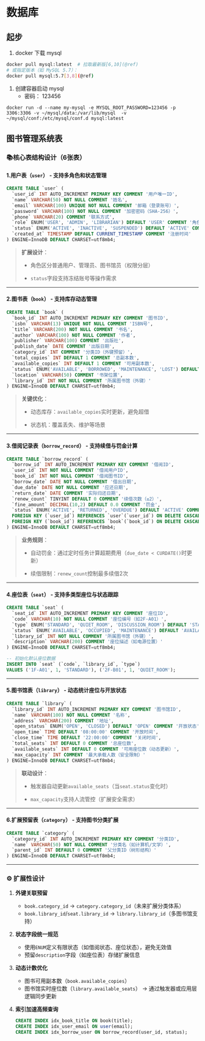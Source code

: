 # 数据库

## 起步

1. docker 下载 mysql

```bash
docker pull mysql:latest  # 拉取最新版[6,10](@ref)
# 或指定版本（如 MySQL 5.7）：
docker pull mysql:5.7[3,8](@ref)
```

1. 创建容器启动 mysql
	-  密码： 123456
```
docker run -d --name my-mysql -e MYSQL_ROOT_PASSWORD=123456 -p 3306:3306 -v ~/mysql/data:/var/lib/mysql  -v ~/mysql/conf:/etc/mysql/conf.d mysql:latest
```

## 图书管理系统表

### 📚 ​**核心表结构设计（6张表）​**​

#### 1. ​**用户表（`user`）​**​ - 支持多角色和状态管理

```sql
CREATE TABLE `user` (
  `user_id` INT AUTO_INCREMENT PRIMARY KEY COMMENT '用户唯一ID',
  `name` VARCHAR(50) NOT NULL COMMENT '姓名',
  `email` VARCHAR(100) UNIQUE NOT NULL COMMENT '邮箱（登录账号）',
  `password` VARCHAR(100) NOT NULL COMMENT '加密密码（SHA-256）',
  `phone` VARCHAR(20) COMMENT '联系方式',
  `role` ENUM('USER', 'ADMIN', 'LIBRARIAN') DEFAULT 'USER' COMMENT '角色',
  `status` ENUM('ACTIVE', 'INACTIVE', 'SUSPENDED') DEFAULT 'ACTIVE' COMMENT '账号状态',
  `created_at` TIMESTAMP DEFAULT CURRENT_TIMESTAMP COMMENT '注册时间'
) ENGINE=InnoDB DEFAULT CHARSET=utf8mb4;
```

> ​**扩展设计**​：
>
> - 角色区分普通用户、管理员、图书馆员（权限分层）
>
> - `status`字段支持冻结账号等操作需求

---

#### 2. ​**图书表（`book`）​**​ - 支持库存动态管理

```sql
CREATE TABLE `book` (
  `book_id` INT AUTO_INCREMENT PRIMARY KEY COMMENT '图书ID',
  `isbn` VARCHAR(13) UNIQUE NOT NULL COMMENT 'ISBN号',
  `title` VARCHAR(200) NOT NULL COMMENT '书名',
  `author` VARCHAR(100) NOT NULL COMMENT '作者',
  `publisher` VARCHAR(100) COMMENT '出版社',
  `publish_date` DATE COMMENT '出版日期',
  `category_id` INT COMMENT '分类ID（外键预留）',
  `total_copies` INT DEFAULT 1 COMMENT '总副本数',
  `available_copies` INT DEFAULT 1 COMMENT '可用副本数',
  `status` ENUM('AVAILABLE', 'BORROWED', 'MAINTENANCE', 'LOST') DEFAULT 'AVAILABLE' COMMENT '状态',
  `location` VARCHAR(50) COMMENT '书架位置',
  `library_id` INT NOT NULL COMMENT '所属图书馆（外键）'
) ENGINE=InnoDB DEFAULT CHARSET=utf8mb4;
```

> ​**关键优化**​：
>
> - 动态库存：`available_copies`实时更新，避免超借
>
> - 状态机：覆盖丢失、维护等场景

---

#### 3. ​**借阅记录表（`borrow_record`）​**​ - 支持续借与罚金计算

```sql
CREATE TABLE `borrow_record` (
  `borrow_id` INT AUTO_INCREMENT PRIMARY KEY COMMENT '借阅ID',
  `user_id` INT NOT NULL COMMENT '借阅用户ID',
  `book_id` INT NOT NULL COMMENT '借阅图书ID',
  `borrow_date` DATE NOT NULL COMMENT '借出日期',
  `due_date` DATE NOT NULL COMMENT '应还日期',
  `return_date` DATE COMMENT '实际归还日期',
  `renew_count` TINYINT DEFAULT 0 COMMENT '续借次数（≤2）',
  `fine_amount` DECIMAL(10,2) DEFAULT 0.0 COMMENT '罚金',
  `status` ENUM('ACTIVE', 'RETURNED', 'OVERDUE') DEFAULT 'ACTIVE' COMMENT '记录状态',
  FOREIGN KEY (`user_id`) REFERENCES `user`(`user_id`) ON DELETE CASCADE,
  FOREIGN KEY (`book_id`) REFERENCES `book`(`book_id`) ON DELETE CASCADE
) ENGINE=InnoDB DEFAULT CHARSET=utf8mb4;
```

> ​**业务规则**​：
>
> - 自动罚金：通过定时任务计算超期费用（`due_date < CURDATE()`时更新）
>
> - 续借限制：`renew_count`控制最多续借2次

---

#### 4. ​**座位表（`seat`）​**​ - 支持多类型座位与状态跟踪

```sql
CREATE TABLE `seat` (
  `seat_id` INT AUTO_INCREMENT PRIMARY KEY COMMENT '座位ID',
  `code` VARCHAR(10) NOT NULL COMMENT '座位编号（如2F-A01）',
  `type` ENUM('STANDARD', 'QUIET_ROOM', 'DISCUSSION_ROOM') DEFAULT 'STANDARD' COMMENT '类型',
  `status` ENUM('AVAILABLE', 'OCCUPIED', 'MAINTENANCE') DEFAULT 'AVAILABLE' COMMENT '实时状态',
  `library_id` INT NOT NULL COMMENT '所属图书馆（外键）',
  `description` VARCHAR(200) COMMENT '座位描述（如电源位置）'
) ENGINE=InnoDB DEFAULT CHARSET=utf8mb4;

-- 初始化默认座位数据
INSERT INTO `seat` (`code`, `library_id`, `type`) 
VALUES ('1F-A01', 1, 'STANDARD'), ('2F-B01', 1, 'QUIET_ROOM');
```

---

#### 5. ​**图书馆表（`library`）​**​ - 动态统计座位与开放状态

```sql
CREATE TABLE `library` (
  `library_id` INT AUTO_INCREMENT PRIMARY KEY COMMENT '图书馆ID',
  `name` VARCHAR(100) NOT NULL COMMENT '名称',
  `address` VARCHAR(200) COMMENT '地址',
  `open_status` ENUM('OPEN', 'CLOSED') DEFAULT 'OPEN' COMMENT '开放状态',
  `open_time` TIME DEFAULT '08:00:00' COMMENT '开放时间',
  `close_time` TIME DEFAULT '22:00:00' COMMENT '关闭时间',
  `total_seats` INT DEFAULT 0 COMMENT '总座位数',
  `available_seats` INT DEFAULT 0 COMMENT '可用座位数（动态更新）',
  `max_capacity` INT COMMENT '最大承载人数（安全限制）'
) ENGINE=InnoDB DEFAULT CHARSET=utf8mb4;
```

> ​**联动设计**​：
>
> - 触发器自动更新`available_seats`（当`seat.status`变化时）
>
> - `max_capacity`支持人流管控（扩展安全需求）

---

#### 6. ​**扩展预留表（`category`）​**​ - 支持图书分类扩展

```sql
CREATE TABLE `category` (
  `category_id` INT AUTO_INCREMENT PRIMARY KEY COMMENT '分类ID',
  `name` VARCHAR(50) NOT NULL COMMENT '分类名（如计算机/文学）',
  `parent_id` INT DEFAULT 0 COMMENT '父分类ID（树形结构）'
) ENGINE=InnoDB DEFAULT CHARSET=utf8mb4;
```

---

### ⚙️ ​**扩展性设计**​

1. ​**外键关联预留**​

    - `book.category_id` → `category.category_id`（未来扩展分类体系）
    - `book.library_id`/`seat.library_id` → `library.library_id`（多图书馆支持）

2. ​**状态字段统一规范**​

    - 使用`ENUM`定义有限状态（如借阅状态、座位状态），避免无效值
    - 预留`description`字段（如座位表）存储扩展信息
3. ​**动态计数优化**​

    - 图书可用副本数（`book.available_copies`）
    - 图书馆实时座位数（`library.available_seats`）
        → 通过触发器或应用层逻辑同步更新
4. ​**索引加速高频查询**​

    ```sql
    CREATE INDEX idx_book_title ON book(title);
    CREATE INDEX idx_user_email ON user(email);
    CREATE INDEX idx_borrow_user ON borrow_record(user_id, status);
    ```
